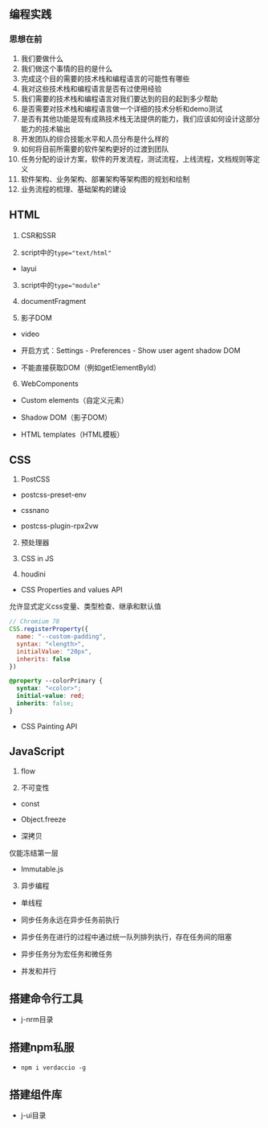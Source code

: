## 编程实践

### 思想在前

1. 我们要做什么
2. 我们做这个事情的目的是什么
3. 完成这个目的需要的技术栈和编程语言的可能性有哪些
4. 我对这些技术栈和编程语言是否有过使用经验
5. 我们需要的技术栈和编程语言对我们要达到的目的起到多少帮助
6. 是否需要对技术栈和编程语言做一个详细的技术分析和demo测试
7. 是否有其他功能是现有成熟技术栈无法提供的能力，我们应该如何设计这部分能力的技术输出
8. 开发团队的综合技能水平和人员分布是什么样的
9. 如何将目前所需要的软件架构更好的过渡到团队
10. 任务分配的设计方案，软件的开发流程，测试流程，上线流程，文档规则等定义
11. 软件架构、业务架构、部署架构等架构图的规划和绘制
12. 业务流程的梳理、基础架构的建设

## HTML

1. CSR和SSR

2. script中的`type="text/html"`

- layui

3. script中的`type="module"`

4. documentFragment

5. 影子DOM

- video

- 开启方式：Settings - Preferences - Show user agent shadow DOM

- 不能直接获取DOM（例如getElementById）

6. WebComponents

- Custom elements（自定义元素）

- Shadow DOM（影子DOM）

- HTML templates（HTML模板）

## CSS

1. PostCSS

- postcss-preset-env

- cssnano

- postcss-plugin-rpx2vw

2. 预处理器

3. CSS in JS

4. houdini

- CSS Properties and values API

允许显式定义css变量、类型检查、继承和默认值

```js
// Chromium 78
CSS.registerProperty({
  name: "--custom-padding",
  syntax: "<length>",
  initialValue: "20px",
  inherits: false
})
```

```css
@property --colorPrimary {
  syntax: "<color>";
  initial-value: red;
  inherits: false;
}
```

- CSS Painting API

## JavaScript

1. flow

2. 不可变性

- const

- Object.freeze

- 深拷贝

仅能冻结第一层

- Immutable.js

3. 异步编程

- 单线程

- 同步任务永远在异步任务前执行

- 异步任务在进行的过程中通过统一队列排列执行，存在任务间的阻塞

- 异步任务分为宏任务和微任务

- 并发和并行

## 搭建命令行工具

- j-nrm目录

## 搭建npm私服

- `npm i verdaccio -g`

## 搭建组件库

- j-ui目录